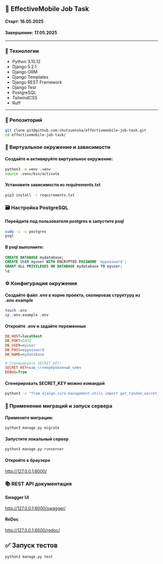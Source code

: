 ## 🚀 EffectiveMobile Job Task
#### Старт: 16.05.2025
#### Завершение: 17.05.2025
---

### 🔧 Технологии
- Python 3.10.12  
- Django 5.2.1  
- Django ORM  
- Django Templates  
- Django REST Framework
- Django Test
- PostgreSQL
- TailwindCSS
- Ruff

---
### 🔗 Репозиторий
```bash
git clone git@github.com:shutsuensha/effectivemobile-job-task.git
cd effectivemobile-job-task/
```

### 🐍 Виртуальное окружение и зависимости
#### Создайте и активируйте виртуальное окружение:
```bash
python3 -m venv .venv
source .venv/bin/activate
```
#### Установите зависимости из requirements.txt
```bash
pip3 install -r requirements.txt
```

### 🗃 Настройка PostgreSQL
#### Перейдите под пользователя postgres и запустите psql
```bash
sudo -i -u postgres
psql
```
#### В psql выполните:
```sql
CREATE DATABASE mydatabase;
CREATE USER myuser WITH ENCRYPTED PASSWORD 'mypassword';
GRANT ALL PRIVILEGES ON DATABASE mydatabase TO myuser;
\q
```

### ⚙️ Конфигурация окружения
#### Создайте файл .env в корне проекта, скопировав структуру из .env.example
```bash
touch .env
cp .env.example .env
```

#### Откройте .env и задайте переменные
```ini
DB_HOST=localhost
DB_PORT=5432
DB_USER=myuser
DB_PASS=mypassword
DB_NAME=mydatabase

# Сгенерируйте SECRET_KEY:
SECRET_KEY=ваш_сгенерированный_ключ
DEBUG=True
```
#### Сгенерировать SECRET_KEY можно командой
```bash
python3 -c "from django.core.management.utils import get_random_secret_key; print(get_random_secret_key())"
```

### 🚀 Применение миграций и запуск сервера
#### Примените миграции:
```bash
python3 manage.py migrate
```
#### Запустите локальный сервер
```bash
python3 manage.py runserver
```
#### Откройте в браузере
http://127.0.0.1:8000/

### 📚 REST API документация
#### Swagger UI
http://127.0.0.1:8000/swagger/
#### ReDoc
http://127.0.0.1:8000/redoc/

## ✅ Запуск тестов
```bash
python3 manage.py test
```

